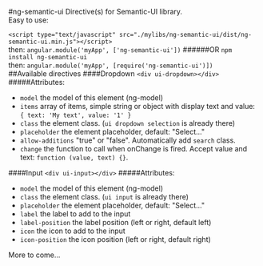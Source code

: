 #ng-semantic-ui
Directive(s) for Semantic-UI library.  
Easy to use:

`<script type="text/javascript" src="./mylibs/ng-semantic-ui/dist/ng-semantic-ui.min.js"></script>`  
then: `angular.module('myApp', ['ng-semantic-ui'])`
######OR
`npm install ng-semantic-ui`  
then: `angular.module('myApp', [require('ng-semantic-ui')])`  
##Available directives
####Dropdown
`<div ui-dropdown></div>`
#####Attributes:
- `model` the model of this element (ng-model)
- `items` array of items, simple string or object with display text and value: `{ text: 'My text', value: '1' }`
- `class` the element class. (`ui dropdown selection` is already there)
- `placeholder` the element placeholder, default: "Select..."
- `allow-additions` "true" or "false". Automatically add `search` class.
- `change` the function to call when onChange is fired. Accept value and text: `function (value, text) {}`.

####Input
`<div ui-input></div>`
#####Attributes:
- `model` the model of this element (ng-model)
- `class` the element class. (`ui input` is already there)
- `placeholder` the element placeholder, default: "Select..."
- `label` the label to add to the input
- `label-position` the label position (left or right, default left)
- `icon` the icon to add to the input
- `icon-position` the icon position (left or right, default right)

More to come...